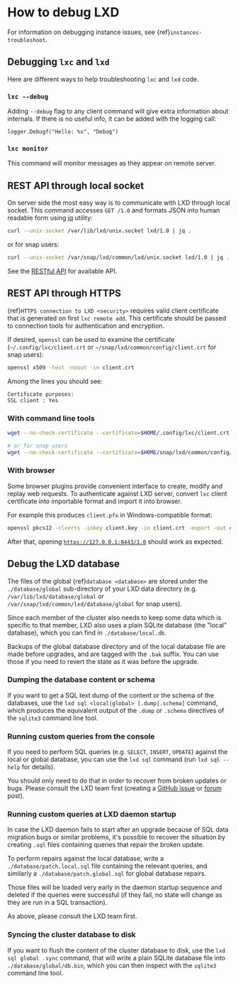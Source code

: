 # How to debug LXD

For information on debugging instance issues, see {ref}`instances-troubleshoot`.

## Debugging `lxc` and `lxd`

Here are different ways to help troubleshooting `lxc` and `lxd` code.

### `lxc --debug`

Adding `--debug` flag to any client command will give extra information
about internals. If there is no useful info, it can be added with the
logging call:

    logger.Debugf("Hello: %s", "Debug")

### `lxc monitor`

This command will monitor messages as they appear on remote server.

## REST API through local socket

On server side the most easy way is to communicate with LXD through
local socket. This command accesses `GET /1.0` and formats JSON into
human readable form using [jq](https://stedolan.github.io/jq/tutorial/)
utility:

```bash
curl --unix-socket /var/lib/lxd/unix.socket lxd/1.0 | jq .
```

or for snap users:

```bash
curl --unix-socket /var/snap/lxd/common/lxd/unix.socket lxd/1.0 | jq .
```

See the [RESTful API](rest-api.md) for available API.

## REST API through HTTPS

{ref}`HTTPS connection to LXD <security>` requires valid
client certificate that is generated on first `lxc remote add`. This
certificate should be passed to connection tools for authentication
and encryption.

If desired, `openssl` can be used to examine the certificate (`~/.config/lxc/client.crt`
or `~/snap/lxd/common/config/client.crt` for snap users):

```bash
openssl x509 -text -noout -in client.crt
```

Among the lines you should see:

    Certificate purposes:
    SSL client : Yes

### With command line tools

```bash
wget --no-check-certificate --certificate=$HOME/.config/lxc/client.crt --private-key=$HOME/.config/lxc/client.key -qO - https://127.0.0.1:8443/1.0

# or for snap users
wget --no-check-certificate --certificate=$HOME/snap/lxd/common/config/client.crt --private-key=$HOME/snap/lxd/common/config/client.key -qO - https://127.0.0.1:8443/1.0
```

### With browser

Some browser plugins provide convenient interface to create, modify
and replay web requests. To authenticate against LXD server, convert
`lxc` client certificate into importable format and import it into
browser.

For example this produces `client.pfx` in Windows-compatible format:

```bash
openssl pkcs12 -clcerts -inkey client.key -in client.crt -export -out client.pfx
```

After that, opening [`https://127.0.0.1:8443/1.0`](https://127.0.0.1:8443/1.0) should work as expected.

## Debug the LXD database

The files of the global {ref}`database <database>` are stored under the `./database/global`
sub-directory of your LXD data directory (e.g. `/var/lib/lxd/database/global` or
`/var/snap/lxd/common/lxd/database/global` for snap users).

Since each member of the cluster also needs to keep some data which is specific
to that member, LXD also uses a plain SQLite database (the "local" database),
which you can find in `./database/local.db`.

Backups of the global database directory and of the local database file are made
before upgrades, and are tagged with the `.bak` suffix. You can use those if
you need to revert the state as it was before the upgrade.

### Dumping the database content or schema

If you want to get a SQL text dump of the content or the schema of the databases,
use the `lxd sql <local|global> [.dump|.schema]` command, which produces the
equivalent output of the `.dump` or `.schema` directives of the `sqlite3`
command line tool.

### Running custom queries from the console

If you need to perform SQL queries (e.g. `SELECT`, `INSERT`, `UPDATE`)
against the local or global database, you can use the `lxd sql` command (run
`lxd sql --help` for details).

You should only need to do that in order to recover from broken updates or bugs.
Please consult the LXD team first (creating a [GitHub
issue](https://github.com/canonical/lxd/issues/new) or
[forum](https://discourse.ubuntu.com/c/lxd/) post).

### Running custom queries at LXD daemon startup

In case the LXD daemon fails to start after an upgrade because of SQL data
migration bugs or similar problems, it's possible to recover the situation by
creating `.sql` files containing queries that repair the broken update.

To perform repairs against the local database, write a
`./database/patch.local.sql` file containing the relevant queries, and
similarly a `./database/patch.global.sql` for global database repairs.

Those files will be loaded very early in the daemon startup sequence and deleted
if the queries were successful (if they fail, no state will change as they are
run in a SQL transaction).

As above, please consult the LXD team first.

### Syncing the cluster database to disk

If you want to flush the content of the cluster database to disk, use the `lxd
sql global .sync` command, that will write a plain SQLite database file into
`./database/global/db.bin`, which you can then inspect with the `sqlite3`
command line tool.
